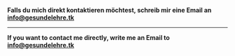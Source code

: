 <!--t Zeugen Jehovas (Jehovas Witnesses) t-->

<!--d  d-->

**Falls du mich direkt kontaktieren möchtest, schreib mir eine Email an [info@gesundelehre.tk](mailto:admin@gesundelehre.tk?subject=Nachricht%20von%20gesundelehre.tk)**

- - -

**If you want to contact me directly, write me an Email to [info@gesundelehre.tk](mailto:admin@gesundelehre.tk?subject=Message%20from%20gesundelehre.tk)**